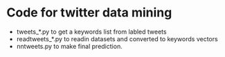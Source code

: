 # Code for twitter data mining

- tweets_*.py to get a keywords list from labled tweets
- readtweets_*.py to readin datasets and converted to keywords vectors
- nntweets.py to make final prediction.
